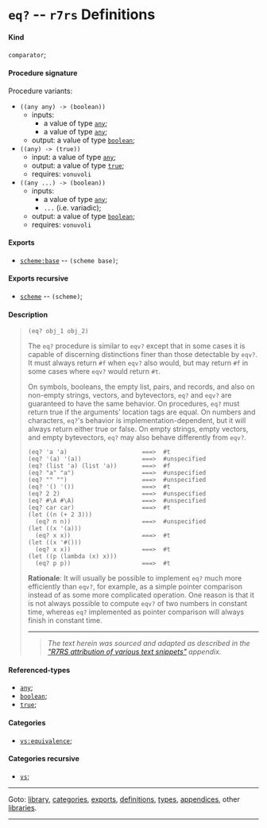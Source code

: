 

<a id='definition__r7rs__eq_3f'></a>

# `eq?` -- `r7rs` Definitions


<a id='definition__r7rs__eq_3f__kind'></a>

#### Kind

`comparator`;


<a id='definition__r7rs__eq_3f__procedure-signature'></a>

#### Procedure signature

Procedure variants:
 * `((any any) -> (boolean))`
   * inputs:
     * a value of type [`any`](../../r7rs/types/any.md#type__r7rs__any);
     * a value of type [`any`](../../r7rs/types/any.md#type__r7rs__any);
   * output: a value of type [`boolean`](../../r7rs/types/boolean.md#type__r7rs__boolean);
 * `((any) -> (true))`
   * input: a value of type [`any`](../../r7rs/types/any.md#type__r7rs__any);
   * output: a value of type [`true`](../../r7rs/types/true.md#type__r7rs__true);
   * requires: `vonuvoli`
 * `((any ...) -> (boolean))`
   * inputs:
     * a value of type [`any`](../../r7rs/types/any.md#type__r7rs__any);
     * `...` (i.e. variadic);
   * output: a value of type [`boolean`](../../r7rs/types/boolean.md#type__r7rs__boolean);
   * requires: `vonuvoli`


<a id='definition__r7rs__eq_3f__exports'></a>

#### Exports

 * [`scheme:base`](../../r7rs/exports/scheme_3a_base.md#export__r7rs__scheme_3a_base) -- `(scheme base)`;


<a id='definition__r7rs__eq_3f__exports-recursive'></a>

#### Exports recursive

 * [`scheme`](../../r7rs/exports/scheme.md#export__r7rs__scheme) -- `(scheme)`;


<a id='definition__r7rs__eq_3f__description'></a>

#### Description

> ````
> (eq? obj_1 obj_2)
> ````
> 
> 
> The `eq?` procedure is similar to `eqv?` except that in some cases it is
> capable of discerning distinctions finer than those detectable by
> `eqv?`.  It must always return `#f` when `eqv?` also
> would, but may return `#f` in some cases where `eqv?` would return `#t`.
> 
> On symbols, booleans, the empty list, pairs, and records,
> and also on non-empty
> strings, vectors, and bytevectors, `eq?` and `eqv?` are guaranteed to have the same
> behavior.  On procedures, `eq?` must return true if the arguments' location
> tags are equal.  On numbers and characters, `eq?`'s behavior is
> implementation-dependent, but it will always return either true or
> false.  On empty strings, empty vectors, and empty bytevectors, `eq?` may also behave
> differently from `eqv?`.
> 
> 
> ````
> (eq? 'a 'a)                     ===>  #t
> (eq? '(a) '(a))                 ===>  #unspecified
> (eq? (list 'a) (list 'a))       ===>  #f
> (eq? "a" "a")                   ===>  #unspecified
> (eq? "" "")                     ===>  #unspecified
> (eq? '() '())                   ===>  #t
> (eq? 2 2)                       ===>  #unspecified
> (eq? #\A #\A)                   ===>  #unspecified
> (eq? car car)                   ===>  #t
> (let ((n (+ 2 3)))
>   (eq? n n))                    ===>  #unspecified
> (let ((x '(a)))
>   (eq? x x))                    ===>  #t
> (let ((x '#()))
>   (eq? x x))                    ===>  #t
> (let ((p (lambda (x) x)))
>   (eq? p p))                    ===>  #t
> ````
> 
> 
> **Rationale**:  It will usually be possible to implement `eq?` much
> more efficiently than `eqv?`, for example, as a simple pointer
> comparison instead of as some more complicated operation.  One reason is
> that it is not always possible to compute `eqv?` of two numbers in
> constant time, whereas `eq?` implemented as pointer comparison will
> always finish in constant time.
> 
> 
> ----
> > *The text herein was sourced and adapted as described in the ["R7RS attribution of various text snippets"](../../r7rs/appendices/attribution.md#appendix__r7rs__attribution) appendix.*


<a id='definition__r7rs__eq_3f__referenced-types'></a>

#### Referenced-types

 * [`any`](../../r7rs/types/any.md#type__r7rs__any);
 * [`boolean`](../../r7rs/types/boolean.md#type__r7rs__boolean);
 * [`true`](../../r7rs/types/true.md#type__r7rs__true);


<a id='definition__r7rs__eq_3f__categories'></a>

#### Categories

 * [`vs:equivalence`](../../r7rs/categories/vs_3a_equivalence.md#category__r7rs__vs_3a_equivalence);


<a id='definition__r7rs__eq_3f__categories-recursive'></a>

#### Categories recursive

 * [`vs`](../../r7rs/categories/vs.md#category__r7rs__vs);

----

Goto: [library](../../r7rs/_index.md#library__r7rs), [categories](../../r7rs/categories/_index.md#toc__r7rs__categories), [exports](../../r7rs/exports/_index.md#toc__r7rs__exports), [definitions](../../r7rs/definitions/_index.md#toc__r7rs__definitions), [types](../../r7rs/types/_index.md#toc__r7rs__types), [appendices](../../r7rs/appendices/_index.md#toc__r7rs__appendices), other [libraries](../../_libraries.md#toc__libraries).

----

